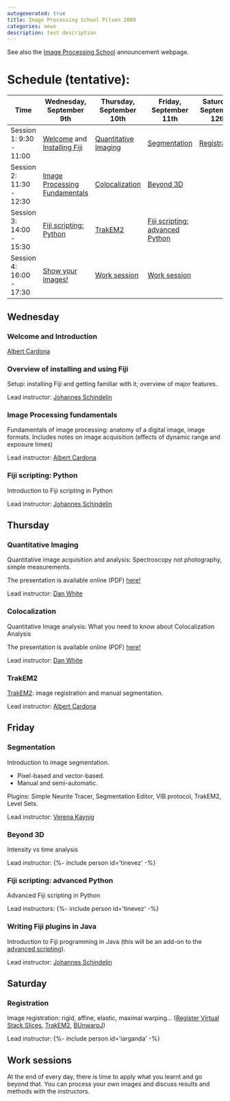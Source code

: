 ```yaml
---
autogenerated: true
title: Image Processing School Pilsen 2009
categories: news
description: test description
---
```


See also the [Image Processing School](http://www.neuroinformatics2009.org/courses-and-satellite-meetings/image-processing-school/) announcement webpage.

Schedule (tentative):
=====================

| **Time**                 | Wednesday, September 9th                                                                                                 | Thursday, September 10th                                 | Friday, September 11th                                                         | Saturday, September 12th                 |
|--------------------------|--------------------------------------------------------------------------------------------------------------------------|----------------------------------------------------------|--------------------------------------------------------------------------------|------------------------------------------|
| Session 1: 9:30 - 11:00  | [Welcome](#Welcome_and_Introduction) and [Installing Fiji](#Overview_of_installing_and_using_Fiji) | [Quantitative Imaging](#Quantitative_Imaging) | [Segmentation](#Segmentation)                                       | [Registration](#Registration) |
| Session 2: 11:30 - 12:30 | [Image Processing Fundamentals](#Image_Processing_fundamentals)                                               | [Colocalization](#Colocalization)             | [Beyond 3D](#Beyond_3D)                                             |                                          |
| Session 3: 14:00 - 15:30 | [Fiji scripting: Python](#Fiji_scripting:_Python)                                                             | [TrakEM2](#TrakEM2)                           | [Fiji scripting: advanced Python](#Fiji_scripting:_advanced_Python) |                                          |
| Session 4: 16:00 - 17:30 | [Show your images!](#Work_sessions)                                                                           | [Work session](#Work_sessions)                | [Work session](#Work_sessions)                                      |                                          |

Wednesday
---------

### Welcome and Introduction

[Albert Cardona](Albert_Cardona)

### Overview of installing and using Fiji

Setup: installing Fiji and getting familiar with it; overview of major features.

Lead instructor: [Johannes Schindelin](Johannes_Schindelin)

### Image Processing fundamentals

Fundamentals of image processing: anatomy of a digital image, image formats. Includes notes on image acquisition (effects of dynamic range and exposure times)

Lead instructor: [Albert Cardona](Albert_Cardona)

### Fiji scripting: Python

Introduction to Fiji scripting in Python

Lead instructor: [Johannes Schindelin](Johannes_Schindelin)

Thursday
--------

### Quantitative Imaging

Quantitative image acquisition and analysis: Spectroscopy not photography, simple measurements.

The presentation is available online (PDF) [here!](https://info.med.tu-dresden.de/MTZimaging/images/1/1e/QuantitativeColocAnalysis0709small.pdf)

Lead instructor: [Dan White](/users/chalkie666)

### Colocalization

Quantitative Image analysis: What you need to know about Colocalization Analysis

The presentation is available online (PDF) [here!](https://info.med.tu-dresden.de/MTZimaging/images/1/1e/QuantitativeColocAnalysis0709small.pdf)

Lead instructor: [Dan White](/users/chalkie666)

### TrakEM2

[TrakEM2](/plugins/trakem2): image registration and manual segmentation.

Lead instructor: [Albert Cardona](Albert_Cardona)

Friday
------

### Segmentation

Introduction to image segmentation.

-   Pixel-based and vector-based.
-   Manual and semi-automatic.

Plugins: Simple Neurite Tracer, Segmentation Editor, VIB protocol, TrakEM2, Level Sets.

Lead instructor: [Verena Kaynig](Verena_Kaynig)

### Beyond 3D

Intensity vs time analysis

Lead instructor: {%- include person id='tinevez' -%}

### Fiji scripting: advanced Python

Advanced Fiji scripting in Python

Lead instructors: {%- include person id='tinevez' -%}

### Writing Fiji plugins in Java

Introduction to Fiji programming in Java (this will be an add-on to the [advanced scripting](#Fiji_scripting:_advanced_Python)).

Lead instructor: [Johannes Schindelin](Johannes_Schindelin)

Saturday
--------

### Registration

Image registration: rigid, affine, elastic, maximal warping... ([Register Virtual Stack Slices](/plugins/register-virtual-stack-slices), [TrakEM2](/plugins/trakem2), [BUnwarpJ](/plugins/bunwarpj))

Lead instructor: {%- include person id='iarganda' -%}

Work sessions
-------------

At the end of every day, there is time to apply what you learnt and go beyond that. You can process your own images and discuss results and methods with the instructors.
